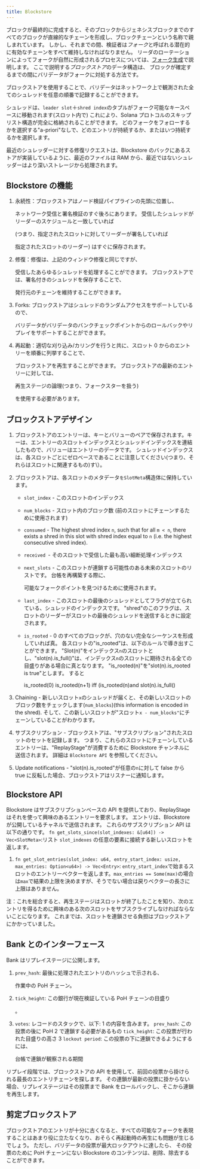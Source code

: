 ```yaml
---
title: Blockstore
---
```


ブロックが最終的に完成すると、そのブロックからジェネシスブロックまでのすべてのブロックが直線的なチェーンを形成し、ブロックチェーンという名称で親しまれています。 しかし、それまでの間、検証者は*フォーク*と呼ばれる潜在的に有効なチェーンをすべて維持しなければなりません。 リーダのローテーションによってフォークが自然に形成されるプロセスについては、[フォーク生成](../cluster/fork-generation.md)で説明します。 ここで説明する*ブロックストア*のデータ構造は、 ブロックが確定するまでの間にバリデータがフォークに対処する方法です。

ブロックストアを使用することで、バリデータはネットワーク上で観測された全てのシュレッドを任意の順番で記録することができます。

シュレッドは、`leader slot`＋`shred index`のタプルがフォーク可能なキースペースに移動されます\(スロット内で) これにより、Solana プロトコルのスキップリスト構造が完全に格納されることができます。 どのフォークをフォローするかを選択する"a-priori"なしで、どのエントリが持続するか、またはいつ持続するかを選択します。

最近のシュレッダーに対する修復リクエストは、Blockstore のバックにあるストアが実装しているように、最近のファイルは RAM から、最近ではないシュレッダーはより深いストレージから処理されます。

## Blockstore の機能

1. 永続性：ブロックストアはノード検証パイプラインの先頭に位置し、

   ネットワーク受信と署名検証のすぐ後ろにあります。 受信したシュレッドがリーダーのスケジュールと一致していれば

   \(つまり、指定されたスロットに対してリーダーが署名していれば

   指定されたスロットのリーダー\) はすぐに保存されます。

2. 修復：修復は、上記のウィンドウ修復と同じですが、

   受信したあらゆるシュレッドを処理することができます。 ブロックストアでは、署名付きのシュレッドを保存することで、

   発行元のチェーンを維持することができます。

3. Forks: ブロックストアはシュレッドのランダムアクセスをサポートしているので、

   バリデータがバリデータのバンクチェックポイントからのロールバックやリプレイをサポートすることができます。

4. 再起動：適切な刈り込み/カリングを行うと共に、スロット 0 からのエントリーを順番に列挙することで、

   ブロックストアを再生することができます。 ブロックストアの最新のエントリーに対しては、

   再生ステージの論理\(つまり、フォークスターを扱う\)

   を使用する必要があります。

## ブロックストアデザイン

1. ブロックストアのエントリーは、キーとバリューのペアで保存されます。キーは、エントリーのスロットインデックスとシュレッドインデックスを連結したもので、バリューはエントリーのデータです。 シュレッドインデックスは、各スロットごとにゼロベースであることに注意してください\(つまり、それらはスロットに関連するもの)す\）。
2. ブロックストアは、各スロットのメタデータ`をSlotMeta`構造体に保持しています。

   - `slot_index` - このスロットのインデックス
   - `num_blocks` - スロット内のブロック数 \(前のスロットにチェーンするために使用されます\)
   - `consumed` - The highest shred index `n`, such that for all `m < n`, there exists a shred in this slot with shred index equal to `n` \(i.e. the highest consecutive shred index\).
   - `received `- そのスロットで受信した最も高い細断処理インデックス
   - `next_slots` - このスロットが連鎖する可能性のある未来のスロットのリストです。 台帳を再構築する際に、

     可能なフォークポイントを見つけるために使用されます。

   - `last_index` - このスロットの最後のシュレッドとしてフラグが立てられている、シュレッドのインデックスです。 "shred"のこのフラグは、スロットのリーダーがスロットの最後のシュレッドを送信するときに設定されます。
   - `is_rooted` - 0 のすべてのブロックが、穴のない完全なシーケンスを形成していれば真。 各スロットの"is_rooted"は、以下のルールで導き出すことができます。 "Slot\(n\)"をインデックス`n`のスロットとし、"slot\(n\).is_full\(\)"は、インデックス`n`のスロットに期待される全ての目盛りがある場合に真となります。 "is_rooted\(n\)"を"slot\(n\).is_rooted is true"とします。 すると

     is_rooted\(0\) is_rooted\(n+1\) iff \(is_rooted\(n\)and slot\(n\).is_full\(\)

3. Chaining - 新しいスロット`x`のシュレッドが届くと、その新しいスロットのブロック数をチェックします\(`num_blocks`\)\(this information is encoded in the shred\). そして、この新しいスロットが"スロット`x - num_blocks"`にチェーンしていることがわかります。
4. サブスクリプション - ブロックストアは、"サブスクリプション"されたスロットのセットを記録します。 つまり、これらのスロットにチェーンしているエントリーは、"ReplayStage"が消費するために Blockstore チャンネルに送信されます。 詳細は `Blockstore API` を参照してください。
5. Update notifications - "slot\(n\).is_rooted"が任意の`n`に対して false から true に反転した場合、ブロックストアはリスナーに通知します。

## Blockstore API

Blockstore はサブスクリプションベースの API を提供しており、ReplayStage はそれを使って興味のあるエントリーを要求します。 エントリは、Blockstore が公開しているチャネルで送信されます。 これらのサブスクリプション API は以下の通りです。 `fn get_slots_since(slot_indexes: &[u64]) -> Vec<SlotMeta>`:リスト `slot_indexes` の任意の要素に接続する新しいスロットを返します。

1. `fn get_slot_entries(slot_index: u64, entry_start_index: usize, max_entries: Option<u64>) -> Vec<Entry>`: `entry_start_index`で始まるスロットのエントリーベクターを返します。`max_entries == Some(max)`の場合は`max`で結果の上限を決めますが、そうでない場合は戻りベクターの長さに上限はありません。

注：これを総合すると、再生ステージはスロットが終了したことを知り、次のエントリを得るために興味のある次のスロットをサブスクライブしなければならないことになります。 これまでは、スロットを連鎖させる負担はブロックストアにかかっていました。

## Bank とのインターフェース

Bank はリプレイステージに公開します。

1. `prev_hash`: 最後に処理されたエントリのハッシュで示される、

   作業中の PoH チェーン。

2. `tick_height`: この銀行が現在検証している PoH チェーンの目盛り

   。

3. `votes`: レコードのスタックで、以下: 1 の内容を含みます。 `prev_hash`: この投票の後に PoH 2 で連鎖する必要があるもの `tick_height`: この投票が行われた目盛りの高さ 3 `lockout period`: この投票の下に連鎖できるようにするには、

   台帳で連鎖が観察される期間

リプレイ段階では、ブロックストアの API を使用して、前回の投票から掛けられる最長のエントリチェーンを探します。 その連鎖が最新の投票に掛からない場合、リプレイステージはその投票まで Bank をロールバックし、そこから連鎖を再生します。

## 剪定ブロックストア

ブロックストアのエントリが十分に古くなると、すべての可能なフォークを表現することはあまり役に立たなくなり、おそらく再起動時の再生にも問題が生じるでしょう。 ただし、バリデータの投票が最大ロックアウトに達したら、 その投票のために PoH チェーンにない Blockstore のコンテンツは、削除、除去することができます。
